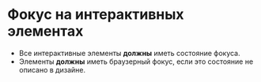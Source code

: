 # Фокус на интерактивных элементах

- Все интерактивные элементы **должны** иметь состояние фокуса.
- Элементы **должны** иметь браузерный фокус, если это состояние не описано в дизайне.
